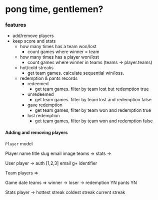 # pong time, gentlemen?

### features

* add/remove players
* keep score and stats
    * how many times has a team won/lost
        * count games where winner = team
    * how many times has a player won/lost
        * count games where winner in teams (teams => player.teams)
    * hot/cold streaks
        * get team games. calculate sequential win/loss.
    * redemption & pants records
        * redeemed
            * get team games. filter by team lost but redemption true
        * unredeemed
            * get team games. filter by team lost and redemption false
        * gave redemption
            * get team games, filter by team won and redemption true
        * lost redemption
            * get team games, filter by team won and redemption false



#### Adding and removing players
`Player` model


Player
    name
    title
    slug
    email
    image
    teams =>
    stats ->

User
    player ->
    auth [1,2,3]
    email
    g+ identifier

Team
    players =>

Game
    date
    teams =>
    winner ->
    loser ->
    redemption YN
    pants YN

Stats
    player ->
    hottest streak
    coldest streak
    current streak
